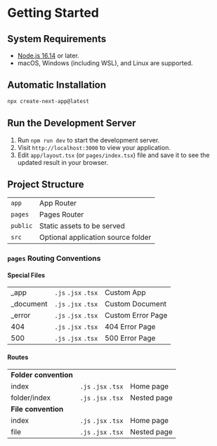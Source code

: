 # Getting Started

## System Requirements

- [Node.js 16.14](https://nodejs.org/) or later.
- macOS, Windows (including WSL), and Linux are supported.


## Automatic Installation

```bash filename="Terminal"
npx create-next-app@latest
```

## Run the Development Server

1. Run `npm run dev` to start the development server.
2. Visit `http://localhost:3000` to view your application.
3. Edit `app/layout.tsx` (or `pages/index.tsx`) file and save it to see the updated result in your browser.


## Project Structure

|                                                                          |                                    |
| ------------------------- | ---------------------------------- |
| `app`                     | App Router                         |
| `pages`                 | Pages Router                       |
| `public` | Static assets to be served         |
| `src`   | Optional application source folder |

### `pages` Routing Conventions

#### Special Files

|                                                                                                             |                     |                   |
| --------------------------------------------- | ------------------- | ----------------- |
| _app                                          | `.js` `.jsx` `.tsx` | Custom App        |
| _document                                | `.js` `.jsx` `.tsx` | Custom Document   |
| _error | `.js` `.jsx` `.tsx` | Custom Error Page |
| 404                                | `.js` `.jsx` `.tsx` | 404 Error Page    |
| 500                                | `.js` `.jsx` `.tsx` | 500 Error Page    |

#### Routes

|                                                                                                |                     |             |
| ----------------------------------------- | ------------------- | ----------- |
| **Folder convention**             |                     |             |
| index        | `.js` `.jsx` `.tsx` | Home page   |
| folder/index | `.js` `.jsx` `.tsx` | Nested page |
| **File convention**     |                     |             |
| index        | `.js` `.jsx` `.tsx` | Home page   |
| file                      | `.js` `.jsx` `.tsx` | Nested page |
